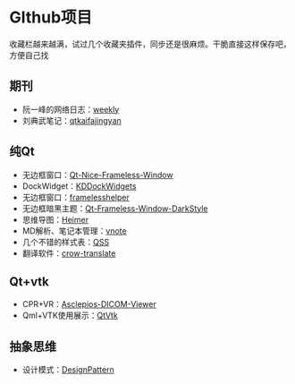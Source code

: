 # GIthub项目

收藏栏越来越满，试过几个收藏夹插件，同步还是很麻烦。干脆直接这样保存吧，方便自己找


## 期刊

* 阮一峰的网络日志：[weekly](https://github.com/ruanyf/weekly)
* 刘典武笔记：[qtkaifajingyan](https://github.com/feiyangqingyun/qtkaifajingyan)



## 纯Qt

* 无边框窗口：[Qt-Nice-Frameless-Window](https://github.com/Bringer-of-Light/Qt-Nice-Frameless-Window)
* DockWidget：[KDDockWidgets](https://github.com/KDAB/KDDockWidgets)
* 无边框窗口：[framelesshelper](https://github.com/wangwenx190/framelesshelper)
* 无边框暗黑主题：[Qt-Frameless-Window-DarkStyle](https://github.com/Jorgen-VikingGod/Qt-Frameless-Window-DarkStyle)
* 思维导图：[Heimer](https://github.com/juzzlin/Heimer)
* MD解析、笔记本管理：[vnote](https://github.com/vnotex/vnote)
* 几个不错的样式表：[QSS](https://github.com/GTRONICK/QSS)
* 翻译软件：[crow-translate](https://github.com/crow-translate/crow-translate)

## Qt+vtk

* CPR+VR：[Asclepios-DICOM-Viewer](https://github.com/GavriloviciEduard/Asclepios-DICOM-Viewer)
* Qml+VTK使用展示：[QtVtk](https://github.com/nicanor-romero/QtVtk)



## 抽象思维

* 设计模式：[DesignPattern](https://github.com/FengJungle/DesignPattern)



